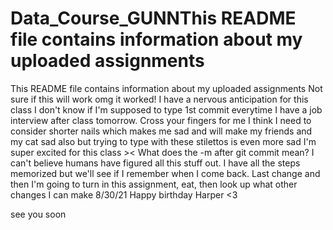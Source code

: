 # Data_Course_GUNNThis README file contains information about my uploaded assignments
This README file contains information about my uploaded assignments
Not sure if this will work
omg it worked!
I have a nervous anticipation for this class
I don't know if I'm supposed to type 1st commit everytime
I have a job interview after class tomorrow. Cross your fingers for me
I think I need to consider shorter nails which makes me sad and will make my friends and my cat sad also
but trying to type with these stilettos is even more sad
I'm super excited for this class ><
What does the -m after git commit mean?
I can't believe humans have figured all this stuff out.
I have all the steps memorized but we'll see if I remember when I come back.
Last change and then I'm going to turn in this assignment, eat, then look up what other changes I can make
8/30/21
Happy birthday Harper <3

see you soon
